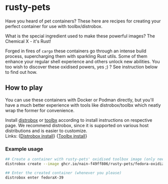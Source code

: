 # rusty-pets

Have you heard of pet containers?
These here are recipes for creating your perfect container for use with toolbx/distrobox.

What is the special ingredient used to make these powerful images?
The Chemical X - it's Rust!

Forged in fires of `cargo` these containers go through an intense build process, supercharging them
with sparkling Rust utils. Some of them enhance your regular shell experience and others unlock new abilities.
You too wish to discover these oxidised powers, yes ;) ? See instruction below to find out how.

## How to play


You can use these containers with Docker or Podman directly, but you'll have a much better experience
with tools like distrobox/toolbx which neatly wrap the former for convenience.

Install [distrobox] or [toolbx] according to install instructions on respective page.
We recommend distrobox, since it is supported on various host distributions and is easier to customize.  
Links: {[Distrobox install]} {[Toolbx install]}

[distrobox]: https://distrobox.it
[toolbx]: https://containertoolbx.org/
[Distrobox install]: https://github.com/89luca89/distrobox?tab=readme-ov-file#installation
[Toolbx install]: https://containertoolbx.org/install/


### Example usage

```bash
## Create a container with rusty-pets' oxidised toolbox image (only need to do this once)
distrobox create --image ghcr.io/nain-f49ff806/rusty-pets/fedora-oxidized.toolbox:latest --name fedoraX-39

## Enter the created container (whenever you please)
distrobox enter fedoraX-39
```

